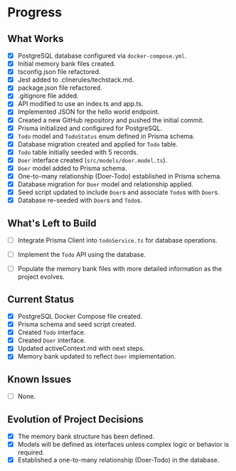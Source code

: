 # Progress

## What Works

- [x] PostgreSQL database configured via `docker-compose.yml`.
- [x] Initial memory bank files created.
- [x] tsconfig.json file refactored.
- [x] Jest added to .clinerules/techstack.md.
- [x] package.json file refactored.
- [x] .gitignore file added.
- [x] API modified to use an index.ts and app.ts.
- [x] Implemented JSON for the hello world endpoint.
- [x] Created a new GitHub repository and pushed the initial commit.
- [x] Prisma initialized and configured for PostgreSQL.
- [x] `Todo` model and `TodoStatus` enum defined in Prisma schema.
- [x] Database migration created and applied for `Todo` table.
- [x] `Todo` table initially seeded with 5 records.
- [x] `Doer` interface created (`src/models/doer.model.ts`).
- [x] `Doer` model added to Prisma schema.
- [x] One-to-many relationship (Doer-Todo) established in Prisma schema.
- [x] Database migration for `Doer` model and relationship applied.
- [x] Seed script updated to include `Doer`s and associate `Todo`s with `Doer`s.
- [x] Database re-seeded with `Doer`s and `Todo`s.

## What's Left to Build

- [ ] Integrate Prisma Client into `todoService.ts` for database operations.
- [ ] Implement the `Todo` API using the database.
- [ ] Populate the memory bank files with more detailed information as the project evolves.


## Current Status

- [x] PostgreSQL Docker Compose file created.
- [x] Prisma schema and seed script created.
- [x] Created `Todo` interface.
- [x] Created `Doer` interface.
- [x] Updated activeContext.md with next steps.
- [x] Memory bank updated to reflect `Doer` implementation.

## Known Issues

- [ ] None.

## Evolution of Project Decisions

- [x] The memory bank structure has been defined.
- [x] Models will be defined as interfaces unless complex logic or behavior is required.
- [x] Established a one-to-many relationship (Doer-Todo) in the database.
